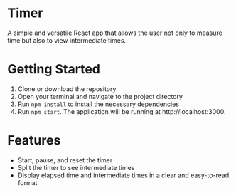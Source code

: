 # Timer

A simple and versatile React app that allows the user not only to measure time but also to view intermediate times.

# Getting Started

1. Clone or download the repository
2. Open your terminal and navigate to the project directory
3. Run `npm install` to install the necessary dependencies
4. Run `npm start`. The application will be running at http://localhost:3000.

# Features
- Start, pause, and reset the timer
- Split the timer to see intermediate times
- Display elapsed time and intermediate times in a clear and easy-to-read format
